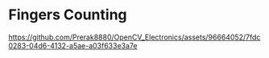 # Fingers Counting


https://github.com/Prerak8880/OpenCV_Electronics/assets/96664052/7fdc0283-04d6-4132-a5ae-a03f633e3a7e

